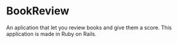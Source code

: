 # BookReview
An aplication that let you review books and give them a score. This application is made in Ruby on Rails.
